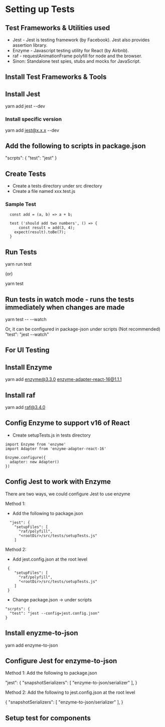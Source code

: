 # Setting up Tests

## Test Frameworks & Utilities used
- Jest - Jest is testing framework (by Facebook). Jest also provides assertion library.
- Enzyme - Javascript testing utility for React (by Airbnb).
- raf - requestAnimationFrame polyfill for node and the browser.
- Sinon: Standalone test spies, stubs and mocks for JavaScript.

## Install Test Frameworks & Tools

## Install Jest
yarn add jest --dev

### Install specific version
yarn add jest@x.x.x --dev

## Add the following to scripts in package.json
"scrpts": {
  "test": "jest"
}

## Create Tests
- Create a tests directory under src directory
- Create a file named xxx.test.js

### Sample Test
~~~~
  const add = (a, b) => a + b;

  test ('should add two numbers', () => {
	  const result = add(3, 4);
    expect(result).toBe(7);
  }
~~~~

## Run Tests
yarn run test

(or)

yarn test

## Run tests in watch mode - runs the tests immediately when changes are made
yarn test -- --watch

Or, it can be configured in package-json under scripts (Not recommended)
"test": "jest --watch"

## For UI Testing

## Install Enzyme
yarn add enzyme@3.3.0 enzyme-adapter-react-16@1.1.1

## Install raf
yarn add raf@3.4.0

## Config Enzyme to support v16 of React

- Create setupTests.js in tests directory

```
import Enzyme from 'enzyme'
import Adapter from 'enzyme-adapter-react-16'

Enzyme.configure({
  adapter: new Adapter()
})
```
## Config Jest to work with Enzyme

There are two ways, we could configure Jest to use enzyme

Method 1:
- Add the following to package.json

```
  "jest": {
    "setupFiles": [
      "raf/polyfill",
      "<rootDir>/src/tests/setupTests.js"
    ]
```
Method 2:
- Add jest.config.json at the root level

```
 {
    "setupFiles": [
      "raf/polyfill",
      "<rootDir>/src/tests/setupTests.js"
    ]
 }
```
- Change package.json -> under scripts
```
"scrpts": {
  "test": "jest --config=jest.config.json"
}
```

## Install enyzme-to-json
yarn add enzyme-to-json

## Configure Jest for enzyme-to-json

Method 1: Add the following to package.json

  "jest": {
    "snapshotSerializers": [
      "enzyme-to-json/serializer"
    ],
  }

Method 2: Add the following to jest.config.json at the root level

{
    "snapshotSerializers": [
      "enzyme-to-json/serializer"
    ],
}

## Setup test for components



